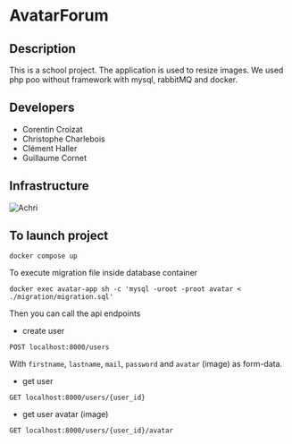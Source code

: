# AvatarForum

## Description

This is a school project. The application is used to resize images.
We used php poo without framework with mysql, rabbitMQ and docker.

## Developers

- Corentin Croizat
- Christophe Charlebois
- Clément Haller
- Guillaume Cornet

## Infrastructure

![Achri](https://user-images.githubusercontent.com/34098640/122897997-cfaa0980-d34a-11eb-92c9-fb4b4c3d6888.png)

## To launch project
```
docker compose up
```

To execute migration file inside database container
```
docker exec avatar-app sh -c 'mysql -uroot -proot avatar < ./migration/migration.sql'
```

Then you can call the api endpoints
* create user
```
POST localhost:8000/users
```
With `firstname`, `lastname`, 
`mail`, `password` and `avatar` (image)
as form-data.

* get user
```
GET localhost:8000/users/{user_id}
```

* get user avatar (image)
```
GET localhost:8000/users/{user_id}/avatar
```
